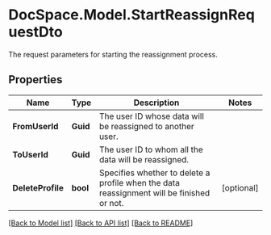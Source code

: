 # DocSpace.Model.StartReassignRequestDto
The request parameters for starting the reassignment process.

## Properties

Name | Type | Description | Notes
------------ | ------------- | ------------- | -------------
**FromUserId** | **Guid** | The user ID whose data will be reassigned to another user. | 
**ToUserId** | **Guid** | The user ID to whom all the data will be reassigned. | 
**DeleteProfile** | **bool** | Specifies whether to delete a profile when the data reassignment will be finished or not. | [optional] 

[[Back to Model list]](../README.md#documentation-for-models) [[Back to API list]](../README.md#documentation-for-api-endpoints) [[Back to README]](../README.md)

